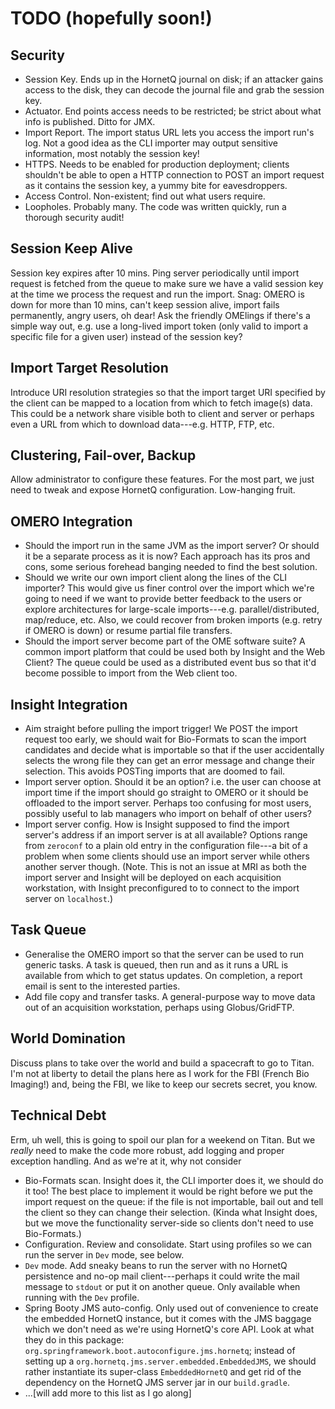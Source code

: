 TODO (hopefully soon!) 
====

Security
--------
* Session Key. Ends up in the HornetQ journal on disk; if an attacker gains
access to the disk, they can decode the journal file and grab the session
key.
* Actuator. End points access needs to be restricted; be strict about what
info is published. Ditto for JMX.
* Import Report. The import status URL lets you access the import run's log.
Not a good idea as the CLI importer may output sensitive information, most
notably the session key!
* HTTPS. Needs to be enabled for production deployment; clients shouldn't be
able to open a HTTP connection to POST an import request as it contains the
session key, a yummy bite for eavesdroppers.
* Access Control. Non-existent; find out what users require.
* Loopholes. Probably many. The code was written quickly, run a thorough
security audit!

Session Keep Alive
------------------
Session key expires after 10 mins. Ping server periodically until import
request is fetched from the queue to make sure we have a valid session
key at the time we process the request and run the import.
Snag: OMERO is down for more than 10 mins, can't keep session alive, import
fails permanently, angry users, oh dear!
Ask the friendly OMElings if there's a simple way out, e.g. use a long-lived
import token (only valid to import a specific file for a given user) instead
of the session key?

Import Target Resolution
------------------------
Introduce URI resolution strategies so that the import target URI specified
by the client can be mapped to a location from which to fetch image(s) data.
This could be a network share visible both to client and server or perhaps
even a URL from which to download data---e.g. HTTP, FTP, etc.

Clustering, Fail-over, Backup
-----------------------------
Allow administrator to configure these features. For the most part, we just
need to tweak and expose HornetQ configuration. Low-hanging fruit.

OMERO Integration
-----------------
* Should the import run in the same JVM as the import server? Or should it be
a separate process as it is now? Each approach has its pros and cons, some
serious forehead banging needed to find the best solution.
* Should we write our own import client along the lines of the CLI importer?
This would give us finer control over the import which we're going to need
if we want to provide better feedback to the users or explore architectures
for large-scale imports---e.g. parallel/distributed, map/reduce, etc. Also,
we could recover from broken imports (e.g. retry if OMERO is down) or resume
partial file transfers.
* Should the import server become part of the OME software suite? A common
import platform that could be used both by Insight and the Web Client? The
queue could be used as a distributed event bus so that it'd become possible
to import from the Web client too.

Insight Integration
-------------------
* Aim straight before pulling the import trigger! We POST the import request
too early, we should wait for Bio-Formats to scan the import candidates and
decide what is importable so that if the user accidentally selects the wrong
file they can get an error message and change their selection. This avoids
POSTing imports that are doomed to fail.
* Import server option. Should it be an option? i.e. the user can choose at
import time if the import should go straight to OMERO or it should be offloaded
to the import server. Perhaps too confusing for most users, possibly useful to
lab managers who import on behalf of other users?
* Import server config. How is Insight supposed to find the import server's
address if an import server is at all available? Options range from `zeroconf`
to a plain old entry in the configuration file---a bit of a problem when some
clients should use an import server while others another server though.
(Note. This is not an issue at MRI as both the import server and Insight will
be deployed on each acquisition workstation, with Insight preconfigured to
to connect to the import server on `localhost`.)

Task Queue
----------
* Generalise the OMERO import so that the server can be used to run generic
tasks. A task is queued, then run and as it runs a URL is available from which
to get status updates. On completion, a report email is sent to the interested
parties.
* Add file copy and transfer tasks. A general-purpose way to move data out of
an acquisition workstation, perhaps using Globus/GridFTP.

World Domination
----------------
Discuss plans to take over the world and build a spacecraft to go to Titan.
I'm not at liberty to detail the plans here as I work for the FBI (French Bio
Imaging!) and, being the FBI, we like to keep our secrets secret, you know.

Technical Debt
--------------
Erm, uh well, this is going to spoil our plan for a weekend on Titan.
But we *really* need to make the code more robust, add logging and proper
exception handling. And as we're at it, why not consider

* Bio-Formats scan. Insight does it, the CLI importer does it, we should do it
too! The best place to implement it would be right before we put the import
request on the queue: if the file is not importable, bail out and tell the
client so they can change their selection. (Kinda what Insight does, but we
move the functionality server-side so clients don't need to use Bio-Formats.)
* Configuration. Review and consolidate. Start using profiles so we can run
the server in `Dev` mode, see below.
* `Dev` mode. Add sneaky beans to run the server with no HornetQ persistence
and no-op mail client---perhaps it could write the mail message to `stdout` or
put it on another queue. Only available when running with the `Dev` profile.
* Spring Booty JMS auto-config. Only used out of convenience to create the
embedded HornetQ instance, but it comes with the JMS baggage which we don't
need as we're using HornetQ's core API. Look at what they do in this package:
`org.springframework.boot.autoconfigure.jms.hornetq`; instead of setting up
a `org.hornetq.jms.server.embedded.EmbeddedJMS`, we should rather instantiate
its super-class `EmbeddedHornetQ` and get rid of the dependency on the HornetQ
JMS server jar in our `build.gradle`.
* ...[will add more to this list as I go along]
